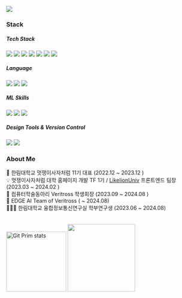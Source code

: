 <img src="https://readme-typing-svg.herokuapp.com?font=Oleo+Script&color=B2CABF&size=35&center=true&vCenter=true&width=404&height=53&lines=%E3%80%80%E3%80%80Hello+HwaYoung's+Github+%E3%80%80%E3%80%80"><br/>

<h3> Stack  </h3>
<div> 
 <h5>Tech Stack</h5>
  <img src="https://img.shields.io/badge/SASS-hotpink.svg?style=flat-square&logo=SASS&logoColor=white">
  <img src="https://img.shields.io/badge/javascript-F7DF1E?style=flat-square&logo=javascript&logoColor=black">
  <img src="https://img.shields.io/badge/typescript-3178C6?style=flat-square&logo=typescript&logoColor=black">
  <img src="https://img.shields.io/badge/react-61DAFB?style=flat-square&logo=react&logoColor=black">
  <img src="https://img.shields.io/badge/django-092E20?style=flat-square&logo=django&logoColor=white">
  <img src="https://img.shields.io/badge/spring-6DB33F?style=flat-square&logo=spring&logoColor=white">
  <img src="https://img.shields.io/badge/mysql-4479A1?style=flat-square&logo=mysql&logoColor=white">

  <br>
  <h5>Language</h5>
  <img src="https://img.shields.io/badge/c-A8B9CC?style=flat-square&logo=c%2B%2B&logoColor=white">
  <img src="https://img.shields.io/badge/python-3776AB?style=flat-square&logo=python&logoColor=white">
   <img src="https://img.shields.io/badge/java-%23ED8B00?style=flat-square&logo=java&logoColor=black">
  <br>
  <h5>ML Skills </h5>
  <img src="https://img.shields.io/badge/tensorflow-FF6F00?style=flat-square&logo=tensorflow%2B%2B&logoColor=white">
  <img src="https://img.shields.io/badge/opencv-5C3EE8?style=flat-square&logo=opencv&logoColor=white">
   <img src="https://img.shields.io/badge/pytorch-EE4C2C?style=flat-square&logo=pytorch&logoColor=black">
  <br>
  <h5>Design Tools & Version Control</h5>
    <img src="https://img.shields.io/badge/figma-%23F24E1E.svg?style=flat-square&logo=figma&logoColor=white">
  <img src="https://img.shields.io/badge/github-181717?style=flat-square&logo=github&logoColor=white">

  <br>
  
</div>
<h3> About Me  </h3>

🦁 한림대학교 멋쟁이사자처럼 11기 대표 (2022.12 ~ 2023.12 )<br>
💡 멋쟁이사자처럼 대학 홈페이지 개발 TF 1기 / <a href="https://likelion.university/">LikelionUniv</a> 프론트엔드 팀장 (2023.03 ~ 2024.02 )<br>
🦅 컴퓨터학술동아리 Veritross 학생회장 (2023.09 ~ 2024.08 )<br>
🦅 EDGE AI Team of Veritross ( ~  2024.08)<br>
👩🏻‍🔬 한림대학교 융합정보통신연구실 학부연구생  (2023.06 ~ 2024.08)<br><br><br>
 <a href="#"><img src="https://github-readme-stats.vercel.app/api/top-langs/?username=sanchaehwa&layout=compact&hide=issues" alt="Git Prim stats" height="160px" /></a>
<img src="https://render.gitanimals.org/farms/sanchaehwa" height="180" />
